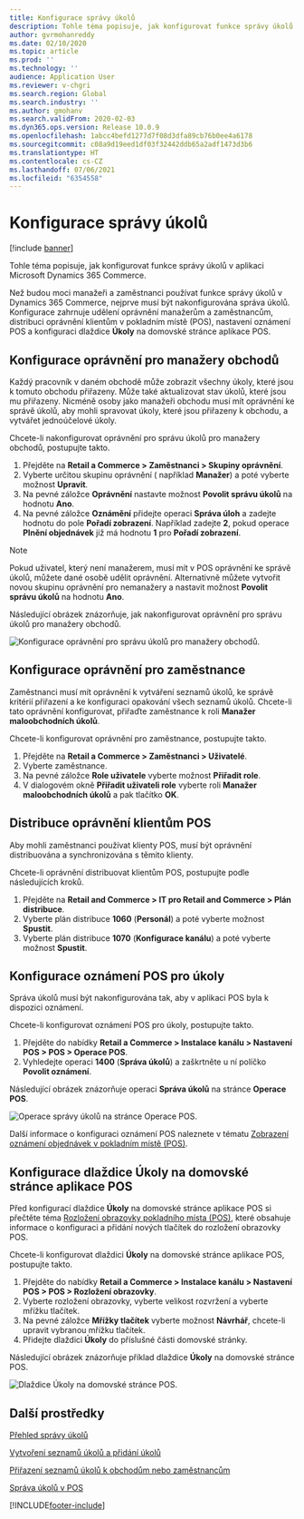```yaml
---
title: Konfigurace správy úkolů
description: Tohle téma popisuje, jak konfigurovat funkce správy úkolů v aplikaci Microsoft Dynamics 365 Commerce.
author: gvrmohanreddy
ms.date: 02/10/2020
ms.topic: article
ms.prod: ''
ms.technology: ''
audience: Application User
ms.reviewer: v-chgri
ms.search.region: Global
ms.search.industry: ''
ms.author: gmohanv
ms.search.validFrom: 2020-02-03
ms.dyn365.ops.version: Release 10.0.9
ms.openlocfilehash: 1abcc4befd1277d7f08d3dfa89cb76b0ee4a6178
ms.sourcegitcommit: c08a9d19eed1df03f32442ddb65a2adf1473d3b6
ms.translationtype: HT
ms.contentlocale: cs-CZ
ms.lasthandoff: 07/06/2021
ms.locfileid: "6354558"
---
```

# <a name="configure-task-management"></a>Konfigurace správy úkolů

[!include [banner](includes/banner.md)]

Tohle téma popisuje, jak konfigurovat funkce správy úkolů v aplikaci Microsoft Dynamics 365 Commerce.

Než budou moci manažeři a zaměstnanci používat funkce správy úkolů v Dynamics 365 Commerce, nejprve musí být nakonfigurována správa úkolů. Konfigurace zahrnuje udělení oprávnění manažerům a zaměstnancům, distribuci oprávnění klientům v pokladním místě (POS), nastavení oznámení POS a konfiguraci dlaždice **Úkoly** na domovské stránce aplikace POS.

## <a name="configure-permissions-for-store-managers"></a>Konfigurace oprávnění pro manažery obchodů

Každý pracovník v daném obchodě může zobrazit všechny úkoly, které jsou k tomuto obchodu přiřazeny. Může také aktualizovat stav úkolů, které jsou mu přiřazeny. Nicméně osoby jako manažeři obchodu musí mít oprávnění ke správě úkolů, aby mohli spravovat úkoly, které jsou přiřazeny k obchodu, a vytvářet jednoúčelové úkoly.

Chcete-li nakonfigurovat oprávnění pro správu úkolů pro manažery obchodů, postupujte takto.

1. Přejděte na **Retail a Commerce \> Zaměstnanci \> Skupiny oprávnění**.
1. Vyberte určitou skupinu oprávnění ( například **Manažer**) a poté vyberte možnost **Upravit**.
1. Na pevné záložce **Oprávnění** nastavte možnost **Povolit správu úkolů** na hodnotu **Ano**.
1. Na pevné záložce **Oznámění** přidejte operaci **Správa úloh** a zadejte hodnotu do pole **Pořadí zobrazení**. Například zadejte **2**, pokud operace **Plnění objednávek** již má hodnotu **1** pro **Pořadí zobrazení**.
    
> [!NOTE]
> Pokud uživatel, který není manažerem, musí mít v POS oprávnění ke správě úkolů, můžete dané osobě udělit oprávnění. Alternativně můžete vytvořit novou skupinu oprávnění pro nemanažery a nastavit možnost **Povolit správu úkolů** na hodnotu **Ano**.

Následující obrázek znázorňuje, jak nakonfigurovat oprávnění pro správu úkolů pro manažery obchodů.

![Konfigurace oprávnění pro správu úkolů pro manažery obchodů.](media/HQ-POS-Tasks-Notifications-User-Permission.png)

## <a name="configure-permissions-for-employees"></a>Konfigurace oprávnění pro zaměstnance

Zaměstnanci musí mít oprávnění k vytváření seznamů úkolů, ke správě kritérií přiřazení a ke konfiguraci opakování všech seznamů úkolů. Chcete-li tato oprávnění konfigurovat, přiřaďte zaměstnance k roli **Manažer maloobchodních úkolů**.

Chcete-li konfigurovat oprávnění pro zaměstnance, postupujte takto.

1. Přejděte na **Retail a Commerce \> Zaměstnanci \> Uživatelé**.
1. Vyberte zaměstnance.
1. Na pevné záložce **Role uživatele** vyberte možnost **Přiřadit role**.
1. V dialogovém okně **Přiřadit uživateli role** vyberte roli **Manažer maloobchodních úkolů** a pak tlačítko **OK**.

## <a name="distribute-permissions-to-pos-clients"></a>Distribuce oprávnění klientům POS

Aby mohli zaměstnanci používat klienty POS, musí být oprávnění distribuována a synchronizována s těmito klienty.

Chcete-li oprávnění distribuovat klientům POS, postupujte podle následujících kroků.

1. Přejděte na **Retail and Commerce \> IT pro Retail and Commerce \> Plán distribuce**.
1. Vyberte plán distribuce **1060** (**Personál**) a poté vyberte možnost **Spustit**.
1. Vyberte plán distribuce **1070** (**Konfigurace kanálu**) a poté vyberte možnost **Spustit**.

## <a name="configure-pos-notifications-for-tasks"></a>Konfigurace oznámení POS pro úkoly

Správa úkolů musí být nakonfigurována tak, aby v aplikaci POS byla k dispozici oznámení.

Chcete-li konfigurovat oznámení POS pro úkoly, postupujte takto.

1. Přejděte do nabídky **Retail a Commerce \> Instalace kanálu \> Nastavení POS \> POS \> Operace POS**.
1. Vyhledejte operaci **1400** (**Správa úkolů**) a zaškrtněte u ní políčko **Povolit oznámení**.

Následující obrázek znázorňuje operaci **Správa úkolů** na stránce **Operace POS**.

![Operace správy úkolů na stránce Operace POS.](media/HQ-POS-Tasks-Notifications.png)

Další informace o konfiguraci oznámení POS naleznete v tématu [Zobrazení oznámení objednávek v pokladním místě (POS)](notifications-pos.md).

## <a name="configure-the-tasks-tile-on-a-pos-application-home-page"></a>Konfigurace dlaždice Úkoly na domovské stránce aplikace POS

Před konfigurací dlaždice **Úkoly** na domovské stránce aplikace POS si přečtěte téma [Rozložení obrazovky pokladního místa (POS)](pos-screen-layouts.md), které obsahuje informace o konfiguraci a přidání nových tlačítek do rozložení obrazovky POS.

Chcete-li konfigurovat dlaždici **Úkoly** na domovské stránce aplikace POS, postupujte takto.

1. Přejděte do nabídky **Retail a Commerce \> Instalace kanálu \> Nastavení POS \> POS \> Rozložení obrazovky**.
1. Vyberte rozložení obrazovky, vyberte velikost rozvržení a vyberte mřížku tlačítek.
1. Na pevné záložce **Mřížky tlačítek** vyberte možnost **Návrhář**, chcete-li upravit vybranou mřížku tlačítek.
1. Přidejte dlaždici **Úkoly** do příslušné části domovské stránky.

Následující obrázek znázorňuje příklad dlaždice **Úkoly** na domovské stránce POS.

![Dlaždice Úkoly na domovské stránce POS.](media/POS-home-screen-tasks-button-image.png)

## <a name="additional-resources"></a>Další prostředky

[Přehled správy úkolů](task-mgmt-overview.md)

[Vytvoření seznamů úkolů a přidání úkolů](task-mgmt-create-lists.md)

[Přiřazení seznamů úkolů k obchodům nebo zaměstnancům](task-mgmt-assign-lists.md)

[Správa úkolů v POS](task-mgmt-POS.md)


[!INCLUDE[footer-include](../includes/footer-banner.md)]
